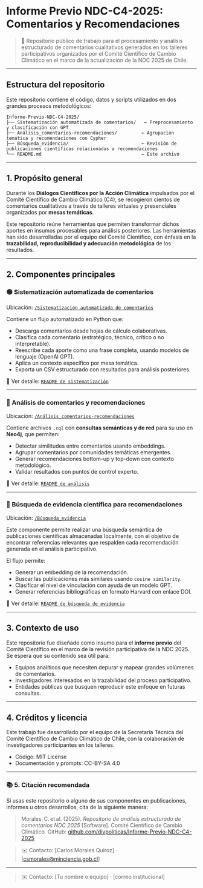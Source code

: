 # Informe Previo NDC-C4-2025: Comentarios y Recomendaciones

> 🧭 Repositorio público de trabajo para el procesamiento y análisis estructurado de comentarios cualitativos generados en los talleres participativos organizados por el Comité Científico de Cambio Climático en el marco de la actualización de la NDC 2025 de Chile.

---

## Estructura del repositorio

Este repositorio contiene el código, datos y scripts utilizados en dos grandes procesos metodológicos:

```
Informe-Previo-NDC-C4-2025/
├── Sistematización automatizada de comentarios/   ← Preprocesamiento y clasificación con GPT
├── Análisis_comentarios-recomendaciones/         ← Agrupación temática y recomendaciones con Cypher
├── Búsqueda_evidencia/                           ← Revisión de publicaciones científicas relacionadas a recomendaciones
└── README.md                                     ← Este archivo
```

---

## 1. Propósito general

Durante los **Diálogos Científicos por la Acción Climática** impulsados por el Comité Científico de Cambio Climático (C4), se recogieron cientos de comentarios cualitativos a través de talleres virtuales y presenciales organizados por **mesas temáticas**.

Este repositorio reúne herramientas que permiten transformar dichos aportes en insumos procesables para análisis posteriores. Las herramientas han sido desarrolladas por el equipo del Comité Científico, con énfasis en la **trazabilidad, reproducibilidad y adecuación metodológica** de los resultados.

---

## 2. Componentes principales

### 🟢 Sistematización automatizada de comentarios
Ubicación: [`/Sistematización automatizada de comentarios`](./Sistematización%20automatizada%20de%20comentarios)

Contiene un flujo automatizado en Python que:

- Descarga comentarios desde hojas de cálculo colaborativas.
- Clasifica cada comentario (estratégico, técnico, crítico o no interpretable).
- Reescribe cada aporte como una frase completa, usando modelos de lenguaje (OpenAI GPT).
- Aplica un contexto específico por mesa temática.
- Exporta un CSV estructurado con resultados para análisis posteriores.

🔗 Ver detalle: [`README de sistematización`](./Sistematización%20automatizada%20de%20comentarios/README.md)

---

### 🔷 Análisis de comentarios y recomendaciones
Ubicación: [`/Análisis_comentarios-recomendaciones`](./Análisis_comentarios-recomendaciones)

Contiene archivos `.cql` con **consultas semánticas y de red** para su uso en **Neo4j**, que permiten:

- Detectar similitudes entre comentarios usando embeddings.
- Agrupar comentarios por comunidades temáticas emergentes.
- Generar recomendaciones bottom-up y top-down con contexto metodológico.
- Validar resultados con puntos de control experto.

🔗 Ver detalle: [`README de análisis`](./Análisis_comentarios-recomendaciones/README.md)

---

### 📘 Búsqueda de evidencia científica para recomendaciones
Ubicación: [`/Búsqueda_evidencia`](./Búsqueda_evidencia)

Este componente permite realizar una búsqueda semántica de publicaciones científicas almacenadas localmente, con el objetivo de encontrar referencias relevantes que respalden cada recomendación generada en el análisis participativo.

El flujo permite:

- Generar un embedding de la recomendación.
- Buscar las publicaciones más similares usando `cosine similarity`.
- Clasificar el nivel de vinculación con ayuda de un modelo GPT.
- Generar referencias bibliográficas en formato Harvard con enlace DOI.

🔗 Ver detalle: [`README de búsqueda de evidencia`](./Búsqueda_evidencia/README.md)

---

## 3. Contexto de uso

Este repositorio fue diseñado como insumo para el **informe previo** del Comité Científico en el marco de la revisión participativa de la NDC 2025. Se espera que su contenido sea útil para:

- Equipos analíticos que necesiten depurar y mapear grandes volúmenes de comentarios.
- Investigadores interesados en la trazabilidad del proceso participativo.
- Entidades públicas que busquen reproducir este enfoque en futuras consultas.

---

## 4. Créditos y licencia

Este trabajo fue desarrollado por el equipo de la Secretaría Técnica del Comité Científico de Cambio Climático de Chile, con la colaboración de investigadores participantes en los talleres.

- Código: MIT License  
- Documentación y prompts: CC-BY-SA 4.0

---

### 📚 5. Citación recomendada

Si usas este repositorio o alguno de sus componentes en publicaciones, informes u otros desarrollos, cita de la siguiente manera:

> Morales, C. et al. (2025). *Repositorio de análisis estructurado de comentarios NDC 2025* [Software]. Comité Científico de Cambio Climático. GitHub: [github.com/divpoliticas/Informe-Previo-NDC-C4-2025](https://github.com/divpoliticas/Informe-Previo-NDC-C4-2025)

 > ✉️ Contacto: [Carlos Morales Quiroz] · [csmorales@minciencia.gob.cl]
---

> ✉️ Contacto: [Tu nombre o equipo] · [correo institucional]
